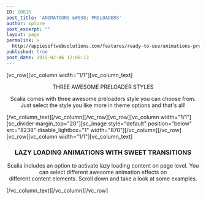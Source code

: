 ```yaml
---
ID: 10815
post_title: 'ANIMATIONS &#038; PRELOADERS'
author: xplore
post_excerpt: ""
layout: page
permalink: >
  http://appiesoftwebsolutions.com/features/ready-to-use/animations-preloaders/
published: true
post_date: 2015-02-06 12:08:13
---
```

[vc_row][vc_column width="1/1"][vc_column_text]
<div class="title-h2" style="text-align: center;">THREE AWESOME PRELOADER STYLES</div>
<p style="text-align: center;">Scalia comes with three awesome preloaders style you can choose from.
Just select the style you like more in theme options and that's all!</p>
[/vc_column_text][/vc_column][/vc_row][vc_row][vc_column width="1/1"][sc_divider margin_top="20"][sc_image style="default" position="below" src="8238" disable_lightbox="1" width="870"][/vc_column][/vc_row][vc_row][vc_column width="1/1"][vc_column_text]<h3 style="text-align: center;">LAZY LOADING ANIMATIONS WITH SWEET TRANSITIONS</h3>
<p style="text-align: center;">Scalia includes an option to activate lazy loading content on page level. You can select different awesome animation effects on different content elements. Scroll down and take a look at some examples.</p>[/vc_column_text][/vc_column][/vc_row]